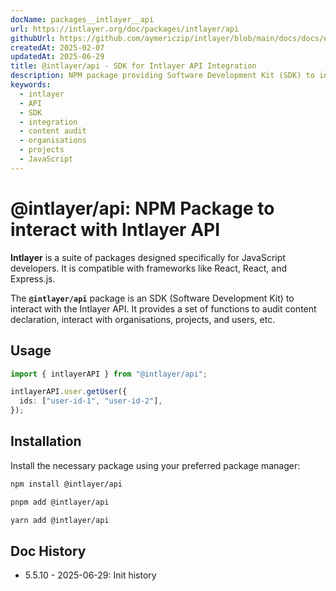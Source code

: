 ```yaml
---
docName: packages__intlayer__api
url: https://intlayer.org/doc/packages/intlayer/api
githubUrl: https://github.com/aymericzip/intlayer/blob/main/docs/docs/en-GB/packages/@intlayer/api/index.md
createdAt: 2025-02-07
updatedAt: 2025-06-29
title: @intlayer/api - SDK for Intlayer API Integration
description: NPM package providing Software Development Kit (SDK) to interact with Intlayer API for content auditing, organisations, projects, and user management.
keywords:
  - intlayer
  - API
  - SDK
  - integration
  - content audit
  - organisations
  - projects
  - JavaScript
---
```


# @intlayer/api: NPM Package to interact with Intlayer API

**Intlayer** is a suite of packages designed specifically for JavaScript developers. It is compatible with frameworks like React, React, and Express.js.

The **`@intlayer/api`** package is an SDK (Software Development Kit) to interact with the Intlayer API. It provides a set of functions to audit content declaration, interact with organisations, projects, and users, etc.

## Usage

```ts
import { intlayerAPI } from "@intlayer/api";

intlayerAPI.user.getUser({
  ids: ["user-id-1", "user-id-2"],
});
```

## Installation

Install the necessary package using your preferred package manager:

```bash packageManager="npm"
npm install @intlayer/api
```

```bash packageManager="pnpm"
pnpm add @intlayer/api
```

```bash packageManager="yarn"
yarn add @intlayer/api
```

## Doc History

- 5.5.10 - 2025-06-29: Init history

